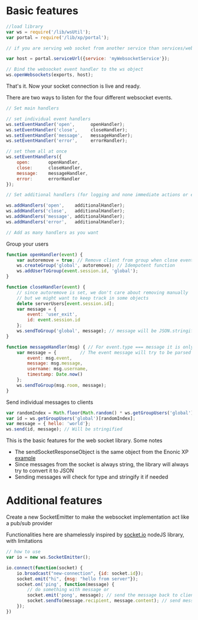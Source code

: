 
# Basic features #
```javascript
//load library
var ws = require('/lib/wsUtil');
var portal = require('/lib/xp/portal');

// if you are serving web socket from another service than services/websockets

var host = portal.serviceUrl({service: 'myWebsocketService'});

// Bind the websocket event handler to the ws object
ws.openWebsockets(exports, host);
```

That's it. Now your socket connection is live and ready.

There are two ways to listen for the four different websocket events.

```javascript
// Set main handlers

// set individual event handlers
ws.setEventHandler('open',      openHandler);
ws.setEventHandler('close',     closeHandler);
ws.setEventHandler('message',   messageHandler);
ws.setEventHandler('error',     errorHandler);

// set them all at once
ws.setEventHandlers({
    open:       openHandler,
    close:      closeHandler,
    message:    messageHandler,
    error:      errorHandler
});

// Set additional handlers (for logging and none immediate actions or extra features)

ws.addHandlers('open',    additionalHandler);
ws.addHandlers('close',   additionalHandler);
ws.addHandlers('message', additionalHandler);
ws.addHandlers('error',   additionalHandler);

// Add as many handlers as you want

```
Group your users

```javascript
function openHandler(event) {
    var autoremove = true; // Remove client from group when close event
    ws.createGroup('global', autoremove); // Idempotent function
    ws.addUserToGroup(event.session.id, 'global');
}

function closeHandler(event) {
    // since autoremove is set, we don't care about removing manually
    // but we might want to keep track in some objects
    delete serverUsers[event.session.id];
    var message = {
        event: 'user_exit',
        id: event.session.id
    };
    ws.sendToGroup('global', message); // message will be JSON.stringified
}

function messageHandler(msg) { // For event.type === message it is only the message that is passed to the handler
    var message = {         // The event message will try to be parsed as JSON
        event: msg.event,   
        message: msg.message,
        username: msg.username,
        timestamp: Date.now()
    };
    ws.sendToGroup(msg.room, message);
}
```

Send individual messages to clients

```javascript
var randomIndex = Math.floor(Math.random() * ws.getGroupUsers('global').length);
var id = ws.getGroupUsers('global')[randomIndex];
var message = { hello: 'world'};
ws.send(id, message); // Will be stringified
```

This is the basic features for the web socket library.
Some notes

 * The sendSocketResponseObject is the same object from the Enonic XP [example](http://xp.readthedocs.io/en/stable/developer/ssjs/websockets.html)
 * Since messages from the socket is always string, the library will always try to convert it to JSON
 * Sending messages will check for type and stringify it if needed

# Additional features #

Create a new SocketEmitter to make the websocket implementation act like a pub/sub provider

Functionalities here are shamelessly inspired by [socket.io](socket.io) nodeJS library, with limitations

```javascript
// how to use
var io = new ws.SocketEmitter();

io.connect(function(socket) {
    io.broadcast("new-connection", {id: socket.id});
    socket.emit("hi", {msg: "hello from server"});
    socket.on('ping', function(message) {
        // do something with message or
        socket.emit('pong', message); // send the message back to client
        socket.sendTo(message.recipient, message.content); // send message between clients
    });
})
```